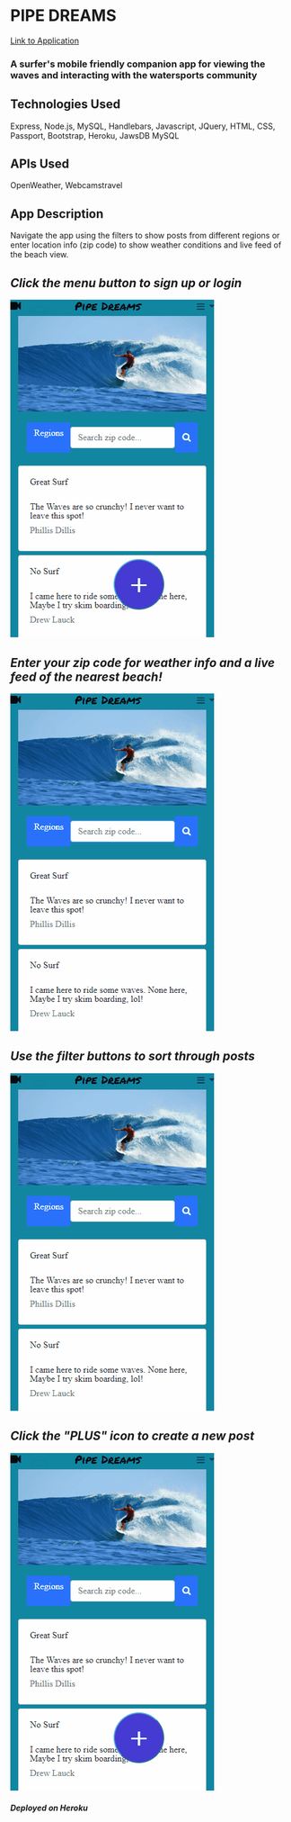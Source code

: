 # PIPE DREAMS

[Link to Application](https://peaceful-thicket-59214.herokuapp.com/)

### A surfer's mobile friendly companion app for viewing the waves and interacting with the watersports community

## Technologies Used
Express, Node.js, MySQL, Handlebars, Javascript, JQuery, HTML, CSS, Passport, Bootstrap, Heroku, JawsDB MySQL

## APIs Used
OpenWeather, Webcamstravel

## App Description
Navigate the app using the filters to show posts from different regions or enter location info (zip code) to show weather conditions and live feed of the beach view. 

## *Click the menu button to sign up or login*
![Submit GIF](gifs/login.gif)

## *Enter your zip code for weather info and a live feed of the nearest beach!*
![Submit GIF](gifs/zip.gif)

## *Use the filter buttons to sort through posts* 
![Devour GIF](gifs/sort.gif)

## *Click the "PLUS" icon to create a new post* 
![Devour GIF](gifs/post.gif)


##### *Deployed on Heroku*